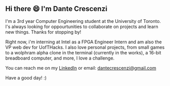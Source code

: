 ## Hi there 😄 I'm Dante Crescenzi

I'm a 3rd year Computer Engineering student at the University of Toronto.  I's always looking for oppourtunities to collaborate on projects and learn new things. Thanks for stopping by!

Right now, i'm interning at Intel as a FPGA Engineer Intern and am also the VP web dev for UofTHacks.  I also love personal projects, from small games to a wolphram alpha clone in the terminal (currently in the works), a 16-bit breadboard computer, and more, I love a challenge.

You can reach me on my [LinkedIn](https://www.linkedin.com/in/dante-crescenzi/) or email: dantecrescenzi@gmail.com

Have a good day! :)
<!--
**dcrescenzi/dcrescenzi** is a ✨ _special_ ✨ repository because its `README.md` (this file) appears on your GitHub profile.

Here are some ideas to get you started:

- 🔭 I’m currently working on ...
- 🌱 I’m currently learning ...
- 👯 I’m looking to collaborate on ...
- 🤔 I’m looking for help with ...
- 💬 Ask me about ...
- 📫 How to reach me: ...
- 😄 Pronouns: ...
- ⚡ Fun fact: ...
-->
